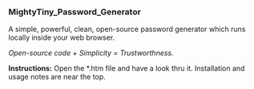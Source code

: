 ### MightyTiny_Password_Generator

A simple, powerful, clean, open-source password generator which runs locally inside your web browser.

<i>Open-source code + Simplicity = Trustworthness.</i>

<b>Instructions:</b>  Open the *.htm file and have a look thru it.  Installation and usage notes are near the top.
